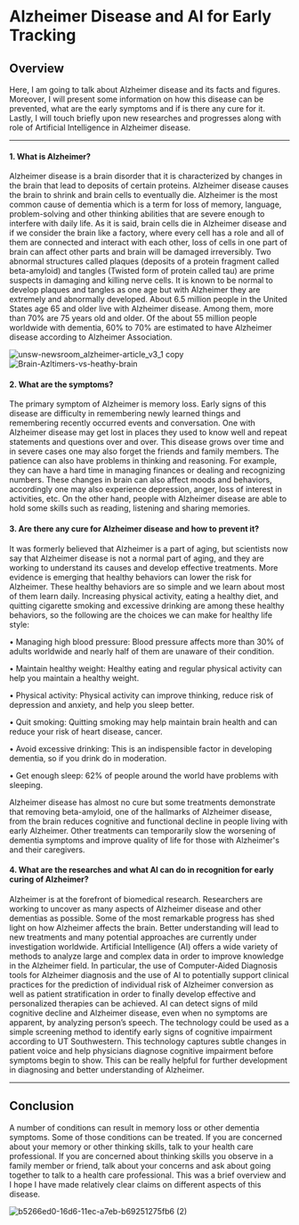 # Alzheimer Disease and AI for Early Tracking
## Overview 
Here, I am going to talk about Alzheimer disease and its facts and figures. Moreover, I will present some information on how this disease can be prevented, what are the early symptoms and if is there any cure for it. Lastly, I will touch briefly upon new researches and progresses along with role of Artificial Intelligence in Alzheimer disease.
______________________
#### 1. What is Alzheimer?
Alzheimer disease is a brain disorder that it is characterized by changes in the brain that lead to deposits of certain proteins. Alzheimer disease causes the brain to shrink and brain cells to eventually die. Alzheimer is the most common cause of dementia which is a term for loss of memory, language, problem-solving and other thinking abilities that are severe enough to interfere with daily life. As it is said, brain cells die in Alzheimer disease and if we consider the brain like a factory, where every cell has a role and all of them are connected and interact with each other, loss of cells in one part of brain can affect other parts and brain will be damaged irreversibly. Two abnormal structures called plaques (deposits of a protein fragment called beta-amyloid) and tangles (Twisted form of protein called tau) are prime suspects in damaging and killing nerve cells. It is known to be normal to develop plaques and tangles as one age but with Alzheimer they are extremely and abnormally developed. About 6.5 million people in the United States age 65 and older live with Alzheimer disease. Among them, more than 70% are 75 years old and older. Of the about 55 million people worldwide with dementia, 60% to 70% are estimated to have Alzheimer disease according to Alzheimer Association.

![unsw-newsroom_alzheimer-article_v3_1 copy](https://github.com/yashar2028/Soomething/assets/148863523/6833470a-46cc-4525-bac6-f8ed5f08de29)
![Brain-Azltimers-vs-heathy-brain](https://github.com/yashar2028/Soomething/assets/148863523/119822f5-b492-4ecf-a3dc-b0962726e40c)

#### 2. What are the symptoms?
The primary symptom of Alzheimer is memory loss. Early signs of this disease are difficulty in remembering newly learned things and remembering recently occurred events and conversation. One with Alzheimer disease may get lost in places they used to know well and repeat statements and questions over and over. This disease grows over time and in severe cases one may also forget the friends and family members. The patience can also have problems in thinking and reasoning. For example, they can have a hard time in managing finances or dealing and recognizing numbers. These changes in brain can also affect moods and behaviors, accordingly one may also experience depression, anger, loss of interest in activities, etc. On the other hand, people with Alzheimer disease are able to hold some skills such as reading, listening and sharing memories.

#### 3.	Are there any cure for Alzheimer disease and how to prevent it?
It was formerly believed that Alzheimer is a part of aging, but scientists now say that Alzheimer disease is not a normal part of aging, and they are working to understand its causes and develop effective treatments. More evidence is emerging that healthy behaviors can lower the risk for Alzheimer. These healthy behaviors are so simple and we learn about most of them learn daily. Increasing physical activity, eating a healthy diet, and quitting cigarette smoking and excessive drinking are among these healthy behaviors, so the following are the choices we can make for healthy life style:

• Managing high blood pressure: Blood pressure affects more than 30% of adults worldwide and nearly half of them are unaware of their condition.

• Maintain healthy weight: Healthy eating and regular physical activity can help you maintain a healthy weight.

• Physical activity: Physical activity can improve thinking, reduce risk of depression and anxiety, and help you sleep better.

• Quit smoking: Quitting smoking may help maintain brain health and can reduce your risk of heart disease, cancer.

• Avoid excessive drinking: This is an indispensible factor in developing dementia, so if you drink do in moderation.

• Get enough sleep: 62% of people around the world have problems with sleeping.

Alzheimer disease has almost no cure but some treatments demonstrate that removing beta-amyloid, one of the hallmarks of Alzheimer disease, from the brain reduces cognitive and functional decline in people living with early Alzheimer. Other treatments can temporarily slow the worsening of dementia symptoms and improve quality of life for those with Alzheimer's and their caregivers.

#### 4.	What are the researches and what AI can do in recognition for early curing of Alzheimer?
Alzheimer is at the forefront of biomedical research. Researchers are working to uncover as many aspects of Alzheimer disease and other dementias as possible. Some of the most remarkable progress has shed light on how Alzheimer affects the brain. Better understanding will lead to new treatments and many potential approaches are currently under investigation worldwide. Artificial Intelligence (AI) offers a wide variety of methods to analyze large and complex data in order to improve knowledge in the Alzheimer field. In particular, the use of Computer-Aided Diagnosis tools for Alzheimer diagnosis and the use of AI to potentially support clinical practices for the prediction of individual risk of Alzheimer conversion as well as patient stratification in order to finally develop effective and personalized therapies can be achieved. AI can detect signs of mild cognitive decline and Alzheimer disease, even when no symptoms are apparent, by analyzing person’s speech. The technology could be used as a simple screening method to identify early signs of cognitive impairment according to UT Southwestern. This technology captures subtle changes in patient voice and help physicians diagnose cognitive impairment before symptoms begin to show. This can be really helpful for further development in diagnosing and better understanding of Alzheimer.
__________________________________
## Conclusion 
A number of conditions can result in memory loss or other dementia symptoms. Some of those conditions can be treated. If you are concerned about your memory or other thinking skills, talk to your health care professional. If you are concerned about thinking skills you observe in a family member or friend, talk about your concerns and ask about going together to talk to a health care professional. This was a brief overview and I hope I have made relatively clear claims on different aspects of this disease.

![b5266ed0-16d6-11ec-a7eb-b69251275fb6 (2)](https://github.com/yashar2028/Soomething/assets/148863523/66cc1a27-4611-4fea-bd7c-439cddfc6d16)
